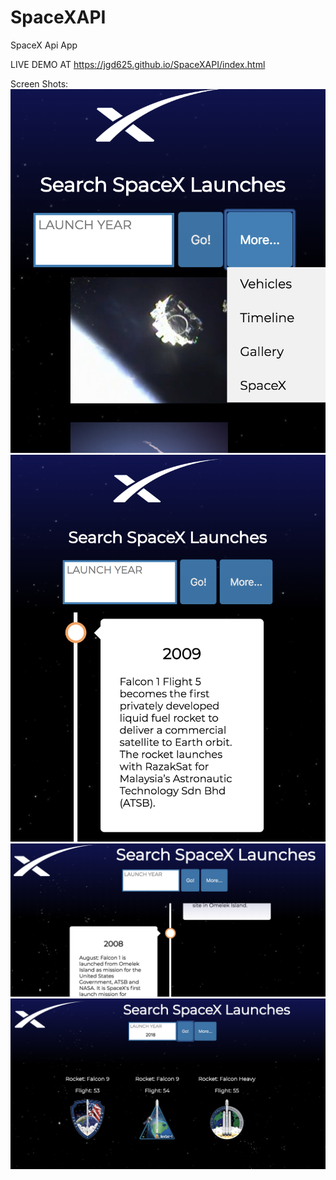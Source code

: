 # SpaceXAPI
SpaceX Api App 

LIVE DEMO AT
https://jgd625.github.io/SpaceXAPI/index.html

Screen Shots:
<img src="images/screenshot1.png" class="resize-image">
<img src="images/screenshot2.png" class="resize-image">
<img src="images/screenshot3.png" class="resize-image">
<img src="images/screenshot4.png" class="resize-image">

